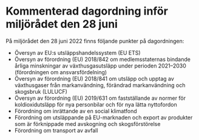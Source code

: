 # Kommenterad dagordning inför miljörådet den 28 juni

På miljörådet den 28 juni 2022 finns följande punkter på dagordningen:

* Översyn av EU:s utsläppshandelssystem (EU ETS)
* Översyn av förordning (EU) 2018/842 om medlemsstaternas bindande årliga minskningar av växthusgasutsläpp under perioden 2021–2030 (förordningen om ansvarsfördelning)
* Översyn av förordning (EU) 2018/841 om utsläpp och upptag av växthusgaser från markanvändning, förändrad markanvändning och skogsbruk (LULUCF)
* Översyn av förordning (EU) 2019/631 om fastställande av normer för koldioxidutsläpp för nya personbilar och för nya lätta nyttofordon
* Förordning om inrättande av en social klimatfond
* Förordning om utsläppande på EU-marknaden och export av produkter som är förknippade med avskogning och skogsförstörelse
* Förordning om transport av avfall
